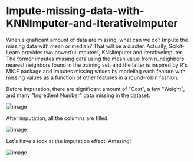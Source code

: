 # Impute-missing-data-with-KNNImputer-and-IterativeImputer
When signaficant amount of data are missing, what can we do? Impute the missing data with mean or median? That will be a diaster. Actually, Scikit-Learn provides two powerful imputers, KNNImputer and IterativeImputer. The former imputes missing data using the mean value from n_neighbors nearest neighbors found in the training set, and the latter is inspired by R's MICE package and imputes missing values by modeling each feature with missing values as a function of other features in a round-robin fashion.

Before imputation, there are significant amount of "Cost", a few "Weight", and many "Ingredient Number" data missing in the dataset.

![image](https://github.com/hanfei1986/Impute-missing-data-with-KNNImputer/assets/59255164/353dcbd8-f733-4ba4-a61d-6cdaf8e686bd)

After imputation, all the columns are filled.

![image](https://github.com/hanfei1986/Impute-missing-data-with-KNNImputer/assets/59255164/b4bcf1f2-61b0-48b9-aa32-473961a4e8ab)

Let's have a look at the imputation effect. Amazing!

![image](https://github.com/hanfei1986/Impute-missing-data-with-KNNImputer/assets/59255164/1e97712f-5979-4e5d-b700-88df0af46a21)

